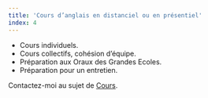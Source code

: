 ```yaml
---
title: 'Cours d’anglais en distanciel ou en présentiel'
index: 4
---
```


- Cours individuels.
- Cours collectifs, cohésion d’équipe.
- Préparation aux Oraux des Grandes Ecoles.
- Préparation pour un entretien.

Contactez-moi au sujet de [Cours](mailto:someone@somewhere.com&subject=Cours&body=Tapez%20%0Avotre%20message%20ici%0A).
